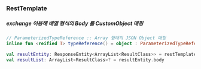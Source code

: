 ### RestTemplate

##### exchange 이용해 배열 형식의 Body 를 CustomObject 매핑

~~~kotlin
// ParameterizedTypeReference :: Array 형태의 JSON Object 매핑
inline fun <reified T> typeReference() = object : ParameterizedTypeReference<T>() {}

val resultEntity: ResponseEntity<ArrayList<ResultClass>> = restTemplate.exchange("uri", HttpMethod.GET, null, typeReference<ArrayList<ResultClass>>())
val resultList: ArrayList<ResultClass>? = resultEntity.body
~~~

